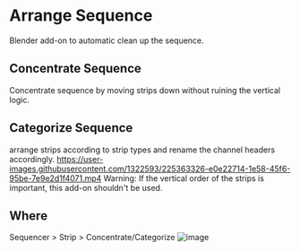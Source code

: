 # Arrange Sequence

Blender add-on to automatic clean up the sequence.

## Concentrate Sequence
Concentrate sequence by moving strips down without ruining the vertical logic.

## Categorize Sequence
arrange strips according to strip types and rename the channel headers accordingly.
https://user-images.githubusercontent.com/1322593/225363326-e0e22714-1e58-45f6-95be-7e9e2d1f4071.mp4
Warning: If the vertical order of the strips is important, this add-on shouldn't be used.

## Where
Sequencer > Strip > Concentrate/Categorize
![image](https://user-images.githubusercontent.com/1322593/225585394-cc8a36f9-ae64-4e3a-80bb-2078d15eae52.png)

